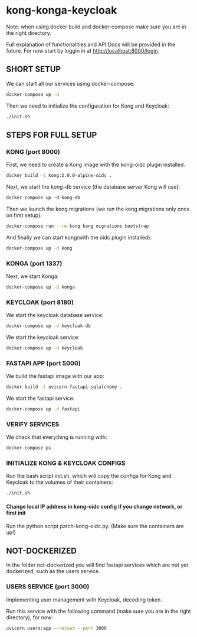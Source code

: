 # kong-konga-keycloak
Note: when using docker build and docker-compose make sure you are in the right directory.

Full explanation of functionalities and API Docs will be provided in the future. For now start by loggin in at [http://localhost:8000/login](http://localhost:8000/login).

## SHORT SETUP

We can start all our services using docker-compose:
```bash
docker-compose up -d
```
Then we need to initialize the configuration for Kong and Keycloak:
```bash
./init.sh
```

## STEPS FOR FULL SETUP

### KONG (port 8000)

First, we need to create a Kong image with the kong-oidc plugin installed. 
```bash
docker build -t kong:2.0.0-alpine-oidc .
```
Next, we start the kong-db service (the database server Kong will use):
```bash
docker-compose up –d kong-db
```
Then we launch the kong migrations (we run the kong migrations only once on first setup):
```bash
docker-compose run --rm kong kong migrations bootstrap
```
And finally we can start kong(with the oidc plugin installed):
```bash
docker-compose up -d kong
```

### KONGA (port 1337)

Next, we start Konga:
```bash
docker-compose up -d konga
```

### KEYCLOAK (port 8180)

We start the keycloak database service:
```bash
docker-compose up -d keycloak-db
```
We start the keycloak service:
```bash
docker-compose up -d keycloak
```

### FASTAPI APP (port 5000)

We build the fastapi image with our app:
```bash
docker build -t uvicorn-fastapi-sqlalchemy .
```
We start the fastapi service:
```bash
docker-compose up -d fastapi
```
### VERIFY SERVICES

We check that everything is running with:
```bash
docker-compose ps
```

### INITIALIZE KONG & KEYCLOAK CONFIGS

Run the bash script init.sh, which will copy the configs for Kong and Keycloak to the volumes of their containers:

```bash
./init.sh
```

#### Change local IP address in kong-oidc config if you change network, or first init

Run the python script patch-kong-oidc.py. (Make sure the containers are up!)

## NOT-DOCKERIZED
In the folder not-dockerized you will find fastapi services which are not yet dockerized, such as the users service.

### USERS SERVICE (port 3000)
Implementing user management with Keycloak, decoding token.

Run this service with the following command (make sure you are in the right directory), for now:
```bash
uvicorn users:app --reload --port 3000
```
